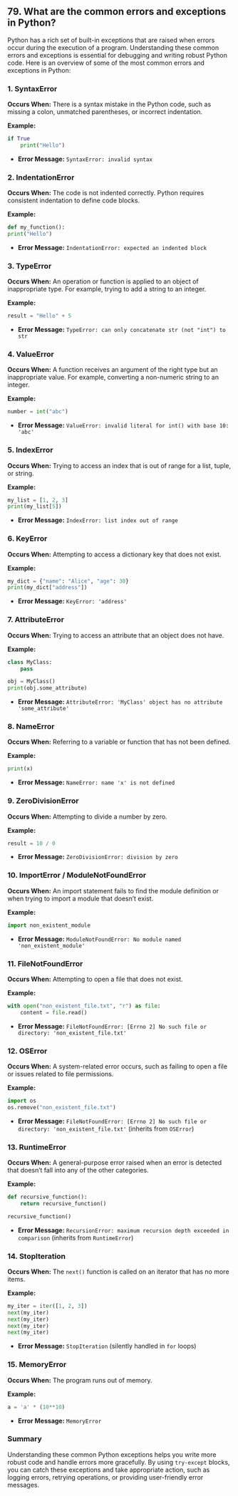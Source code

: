 ## 79. What are the common errors and exceptions in Python?


Python has a rich set of built-in exceptions that are raised when errors occur during the execution of a program. Understanding these common errors and exceptions is essential for debugging and writing robust Python code. Here is an overview of some of the most common errors and exceptions in Python:

### 1. **SyntaxError**

**Occurs When:** There is a syntax mistake in the Python code, such as missing a colon, unmatched parentheses, or incorrect indentation.

**Example:**
```python
if True
    print("Hello")
```
- **Error Message:** `SyntaxError: invalid syntax`

### 2. **IndentationError**

**Occurs When:** The code is not indented correctly. Python requires consistent indentation to define code blocks.

**Example:**
```python
def my_function():
print("Hello")
```
- **Error Message:** `IndentationError: expected an indented block`

### 3. **TypeError**

**Occurs When:** An operation or function is applied to an object of inappropriate type. For example, trying to add a string to an integer.

**Example:**
```python
result = "Hello" + 5
```
- **Error Message:** `TypeError: can only concatenate str (not "int") to str`

### 4. **ValueError**

**Occurs When:** A function receives an argument of the right type but an inappropriate value. For example, converting a non-numeric string to an integer.

**Example:**
```python
number = int("abc")
```
- **Error Message:** `ValueError: invalid literal for int() with base 10: 'abc'`

### 5. **IndexError**

**Occurs When:** Trying to access an index that is out of range for a list, tuple, or string.

**Example:**
```python
my_list = [1, 2, 3]
print(my_list[5])
```
- **Error Message:** `IndexError: list index out of range`

### 6. **KeyError**

**Occurs When:** Attempting to access a dictionary key that does not exist.

**Example:**
```python
my_dict = {"name": "Alice", "age": 30}
print(my_dict["address"])
```
- **Error Message:** `KeyError: 'address'`

### 7. **AttributeError**

**Occurs When:** Trying to access an attribute that an object does not have.

**Example:**
```python
class MyClass:
    pass

obj = MyClass()
print(obj.some_attribute)
```
- **Error Message:** `AttributeError: 'MyClass' object has no attribute 'some_attribute'`

### 8. **NameError**

**Occurs When:** Referring to a variable or function that has not been defined.

**Example:**
```python
print(x)
```
- **Error Message:** `NameError: name 'x' is not defined`

### 9. **ZeroDivisionError**

**Occurs When:** Attempting to divide a number by zero.

**Example:**
```python
result = 10 / 0
```
- **Error Message:** `ZeroDivisionError: division by zero`

### 10. **ImportError / ModuleNotFoundError**

**Occurs When:** An import statement fails to find the module definition or when trying to import a module that doesn’t exist.

**Example:**
```python
import non_existent_module
```
- **Error Message:** `ModuleNotFoundError: No module named 'non_existent_module'`

### 11. **FileNotFoundError**

**Occurs When:** Attempting to open a file that does not exist.

**Example:**
```python
with open("non_existent_file.txt", "r") as file:
    content = file.read()
```
- **Error Message:** `FileNotFoundError: [Errno 2] No such file or directory: 'non_existent_file.txt'`

### 12. **OSError**

**Occurs When:** A system-related error occurs, such as failing to open a file or issues related to file permissions.

**Example:**
```python
import os
os.remove("non_existent_file.txt")
```
- **Error Message:** `FileNotFoundError: [Errno 2] No such file or directory: 'non_existent_file.txt'` (inherits from `OSError`)

### 13. **RuntimeError**

**Occurs When:** A general-purpose error raised when an error is detected that doesn’t fall into any of the other categories.

**Example:**
```python
def recursive_function():
    return recursive_function()

recursive_function()
```
- **Error Message:** `RecursionError: maximum recursion depth exceeded in comparison` (inherits from `RuntimeError`)

### 14. **StopIteration**

**Occurs When:** The `next()` function is called on an iterator that has no more items.

**Example:**
```python
my_iter = iter([1, 2, 3])
next(my_iter)
next(my_iter)
next(my_iter)
next(my_iter)
```
- **Error Message:** `StopIteration` (silently handled in `for` loops)

### 15. **MemoryError**

**Occurs When:** The program runs out of memory.

**Example:**
```python
a = 'a' * (10**10)
```
- **Error Message:** `MemoryError`

### Summary

Understanding these common Python exceptions helps you write more robust code and handle errors more gracefully. By using `try-except` blocks, you can catch these exceptions and take appropriate action, such as logging errors, retrying operations, or providing user-friendly error messages.